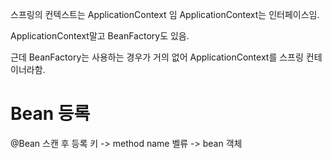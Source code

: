 스프링의 컨텍스트는 ApplicationContext 임
ApplicationContext는 인터페이스임.

ApplicationContext말고 BeanFactory도 있음.

근데 BeanFactory는 사용하는 경우가 거의 없어 ApplicationContext를 스프링 컨테이너라함.

# Bean 등록
@Bean 스캔 후 등록
키 -> method name
벨류 -> bean 객체